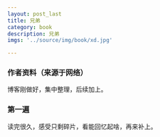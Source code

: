 ```yaml
---
layout: post_last
title: 兄弟
category: book
description: 兄弟
imgs: '../source/img/book/xd.jpg'

---
```

### 作者资料（来源于网络）

博客刚做好，集中整理，后续加上。

### 第一遍

读完很久，感受只剩碎片，看能回忆起啥，再来补上。
 
